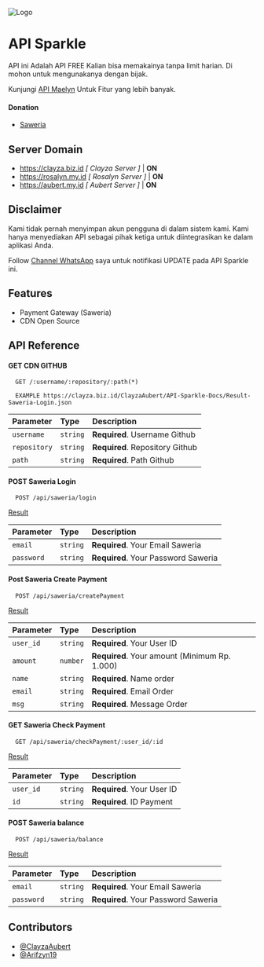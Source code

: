 
![Logo](https://i.ibb.co.com/wrxBY9X/Sparkle.jpg)


# API Sparkle

API ini Adalah API FREE Kalian bisa memakainya tanpa limit harian. Di mohon untuk mengunakanya dengan bijak.

Kunjungi [API Maelyn](https://api.maelyn.me.id) Untuk Fitur yang lebih banyak.

#### Donation
- [Saweria](https://saweria.co/ClayzaAubert)

## Server Domain
- https://clayza.biz.id *[ Clayza Server ]* | **ON**
- https://rosalyn.my.id *[ Rosalyn Server ]* | **ON**
- https://aubert.my.id *[ Aubert Server ]* | **ON**

## Disclaimer
Kami tidak pernah menyimpan akun pengguna di dalam sistem kami. Kami hanya menyediakan API sebagai pihak ketiga untuk diintegrasikan ke dalam aplikasi Anda.

Follow [Channel WhatsApp](https://s.id/MaelynChannel) saya untuk notifikasi UPDATE pada API Sparkle ini.

## Features

- Payment Gateway (Saweria)
- CDN Open Source


## API Reference

#### GET CDN GITHUB

```http
  GET /:username/:repository/:path(*)
```
```http
  EXAMPLE https://clayza.biz.id/ClayzaAubert/API-Sparkle-Docs/Result-Saweria-Login.json
```
| Parameter | Type     | Description                |
| :-------- | :------- | :------------------------- |
| `username` | `string` | **Required**. Username Github |
| `repository` | `string` | **Required**. Repository Github |
| `path` | `string` | **Required**. Path Github |

#### POST Saweria Login

```http
  POST /api/saweria/login
```
[Result](https://clayza.biz.id/ClayzaAubert/API-Sparkle-Docs/Result-Saweria-Login.json)

| Parameter | Type     | Description                |
| :-------- | :------- | :------------------------- |
| `email` | `string` | **Required**. Your Email Saweria |
| `password` | `string` | **Required**. Your Password Saweria |

#### Post Saweria Create Payment 

```http
  POST /api/saweria/createPayment
```
[Result](https://clayza.biz.id/ClayzaAubert/API-Sparkle-Docs/Result-Saweria-CreatePayment.json)

| Parameter | Type     | Description                       |
| :-------- | :------- | :-------------------------------- |
| `user_id`      | `string` | **Required**. Your User ID |
| `amount`      | `number` | **Required**. Your amount (Minimum Rp. 1.000) |
| `name`      | `string` | **Required**. Name order |
| `email`      | `string` | **Required**. Email Order |
| `msg`      | `string` | **Required**. Message Order |

#### GET Saweria Check Payment

```http
  GET /api/saweria/checkPayment/:user_id/:id
```
[Result](https://clayza.biz.id/ClayzaAubert/API-Sparkle-Docs/Result-Saweria-CheckPayment.json)

| Parameter | Type     | Description                |
| :-------- | :------- | :------------------------- |
| `user_id` | `string` | **Required**. Your User ID |
| `id` | `string` | **Required**. ID Payment |

#### POST Saweria balance

```http
  POST /api/saweria/balance
```
[Result](https://clayza.biz.id/ClayzaAubert/API-Sparkle-Docs/Result-Saweria-CheckBalance.json)

| Parameter | Type     | Description                |
| :-------- | :------- | :------------------------- |
| `email` | `string` | **Required**. Your Email Saweria |
| `password` | `string` | **Required**. Your Password Saweria |


## Contributors
- [@ClayzaAubert](https://github.com/ClayzaAubert)
- [@Arifzyn19](https://github.com/arifzyn19)

